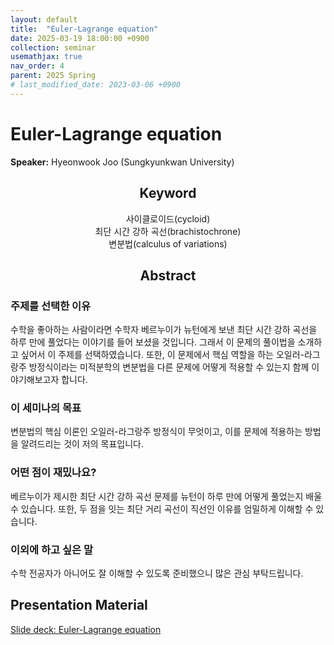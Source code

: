 ```yaml
---
layout: default
title:  "Euler-Lagrange equation"
date: 2025-03-19 18:00:00 +0900
collection: seminar
usemathjax: true
nav_order: 4
parent: 2025 Spring
# last_modified_date: 2023-03-06 +0900
---
```

# Euler-Lagrange equation

**Speaker:** Hyeonwook Joo (Sungkyunkwan University) <br>
   
## <center> Keyword </center>
<center>사이클로이드(cycloid)</center>
<center>최단 시간 강하 곡선(brachistochrone)</center>
<center>변분법(calculus of variations)</center>
   
## <center> Abstract </center>

### 주제를 선택한 이유
수학을 좋아하는 사람이라면 수학자 베르누이가 뉴턴에게 보낸 최단 시간 강하 곡선을 하루 만에 풀었다는 이야기를 들어 보셨을 것입니다. 그래서 이 문제의 풀이법을 소개하고 싶어서 이 주제를 선택하였습니다. 또한, 이 문제에서 핵심 역할을 하는 오일러-라그랑주 방정식이라는 미적분학의 변분법을 다른 문제에 어떻게 적용할 수 있는지 함께 이야기해보고자 합니다.

### 이 세미나의 목표
변분법의 핵심 이론인 오일러-라그랑주 방정식이 무엇이고, 이를 문제에 적용하는 방법을 알려드리는 것이 저의 목표입니다.

### 어떤 점이 재밌나요?
베르누이가 제시한 최단 시간 강하 곡선 문제를 뉴턴이 하루 만에 어떻게 풀었는지 배울 수 있습니다. 또한, 두 점을 잇는 최단 거리 곡선이 직선인 이유를 엄밀하게 이해할 수 있습니다.

### 이외에 하고 싶은 말
수학 전공자가 아니어도 잘 이해할 수 있도록 준비했으니 많은 관심 부탁드립니다.

<!--## Video Link

[![Video Label](pictures/3_series.jpg)](https://www.youtube.com/watch?v=A7bbyU1Br3I)-->

## Presentation Material
<a target='_blank' href='download/EulerLagrange.pdf'>Slide deck: Euler-Lagrange equation</a>
